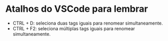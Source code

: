 # Atalhos do VSCode para lembrar

- CTRL + D: seleciona duas tags iguais para renomear simultaneamente.
- CTRL + F2: seleciona múltiplas tags iguais para renomear simultaneamente.
